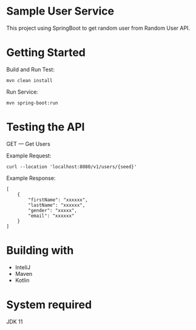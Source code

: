 Sample User Service
====================
This project using SpringBoot to get random user from Random User API.

Getting Started
====================

Build and Run Test:

`mvn clean install`

Run Service:

`mvn spring-boot:run`

Testing the API
====================

GET — Get Users

Example Request:
```
curl --location 'localhost:8080/v1/users/{seed}'
```

Example Response:
```
[
    {
        "firstName": "xxxxxx",
        "lastName": "xxxxxx",
        "gender": "xxxxx",
        "email": "xxxxxx"
    }
]
```
Building with
====================
* InteliJ
* Maven
* Kotlin

System required
====================
JDK 11 
